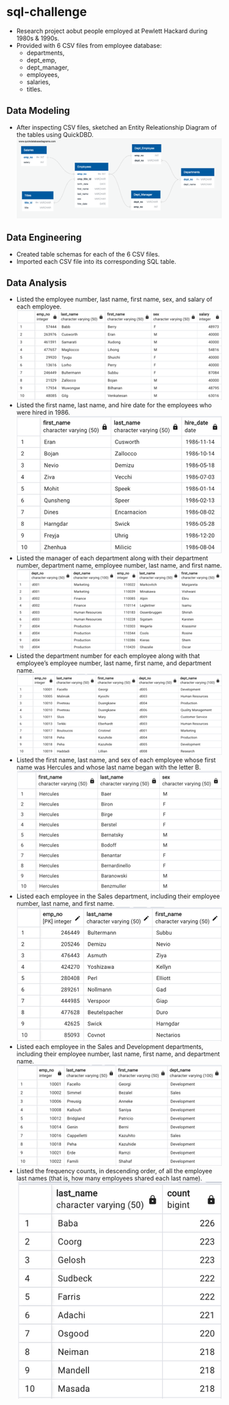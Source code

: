 # sql-challenge  
* Research project aobut people employed at Pewlett Hackard during 1980s & 1990s.
* Provided with 6 CSV files from employee database:  
    * departments, 
    * dept_emp, 
    * dept_manager, 
    * employees, 
    * salaries, 
    * titles.

## Data Modeling  
* After inspecting CSV files, sketched an Entity Releationship Diagram of the tables using QuickDBD.  
    ![employees_ERD](EmployeeSQL/ERD/employees_ERD.png)

## Data Engineering  
* Created table schemas for each of the 6 CSV files.  
* Imported each CSV file into its corresponding SQL table.

## Data Analysis  
* Listed the employee number, last name, first name, sex, and salary of each employee.  
    ![1](EmployeeSQL/Images/1.png)
* Listed the first name, last name, and hire date for the employees who were hired in 1986.  
    ![2](EmployeeSQL/Images/2.png)
* Listed the manager of each department along with their department number, department name, employee number, last name, and first name.  
    ![3](EmployeeSQL/Images/3.png)
* Listed the department number for each employee along with that employee’s employee number, last name, first name, and department name.  
    ![4](EmployeeSQL/Images/4.png)
* Listed the first name, last name, and sex of each employee whose first name was Hercules and whose last name began with the letter B.  
    ![5](EmployeeSQL/Images/5.png)
* Listed each employee in the Sales department, including their employee number, last name, and first name.  
    ![6](EmployeeSQL/Images/6.png)
* Listed each employee in the Sales and Development departments, including their employee number, last name, first name, and department name.  
    ![7](EmployeeSQL/Images/7.png)
* Listed the frequency counts, in descending order, of all the employee last names (that is, how many employees shared each last name).  
    ![8](EmployeeSQL/Images/8.png)